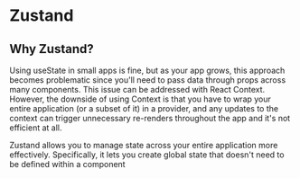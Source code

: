 # Zustand
## Why Zustand?
Using useState in small apps is fine, but as your app grows, this approach becomes problematic since you'll need to pass data through props across many components.
This issue can be addressed with React Context. However, the downside of using Context is that you have to wrap your entire application (or a subset of it) in a provider, and any updates to the context can trigger unnecessary re-renders throughout the app and it's not efficient at all. 

Zustand allows you to manage state across your entire application more effectively. Specifically, it lets you create global state that doesn't need to be defined within a component